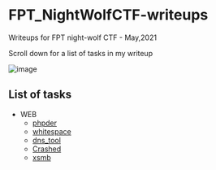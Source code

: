 # FPT_NightWolfCTF-writeups
Writeups for FPT night-wolf CTF - May,2021

Scroll down for a list of tasks in my writeup

![image](https://user-images.githubusercontent.com/80664686/117575916-fd761e80-b10d-11eb-8c00-61af6c5b030b.png)

## List of tasks
+ WEB
  + [phpder]()
  + [whitespace]()
  + [dns_tool]()
  + [Crashed]()
  + [xsmb]()
